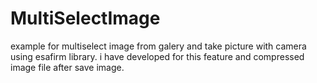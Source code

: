 # MultiSelectImage
example for multiselect image from galery and take picture with camera using esafirm library.
i have developed for this feature and compressed image file after save image.
